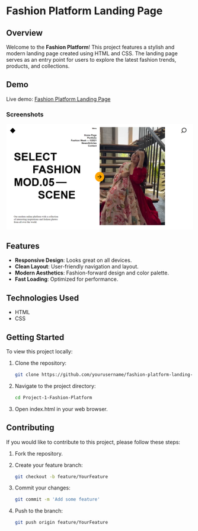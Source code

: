 # Fashion Platform Landing Page

## Overview

Welcome to the **Fashion Platform**! This project features a stylish and modern landing page created using HTML and CSS. The landing page serves as an entry point for users to explore the latest fashion trends, products, and collections.

## Demo

Live demo: [Fashion Platform Landing Page](https://piyush-project-1.netlify.app/)  <!-- Replace with your live link -->

### Screenshots

![Screenshot](assets/screenshot.png)  <!-- Replace with your screenshot path -->

## Features

- **Responsive Design**: Looks great on all devices.
- **Clean Layout**: User-friendly navigation and layout.
- **Modern Aesthetics**: Fashion-forward design and color palette.
- **Fast Loading**: Optimized for performance.

## Technologies Used

- HTML
- CSS

## Getting Started

To view this project locally:

1. Clone the repository:
   ```bash
   git clone https://github.com/yourusername/fashion-platform-landing-page.git

   ```
2. Navigate to the project directory:
   ```bash
   cd Project-1-Fashion-Platform
   ```
3. Open index.html in your web browser.

## Contributing
If you would like to contribute to this project, please follow these steps:

1. Fork the repository.
  
2. Create your feature branch:
   ```bash
   git checkout -b feature/YourFeature
   ```
3. Commit your changes:
   ```bash
   git commit -m 'Add some feature'
   ```
4. Push to the branch:
   ```bash
   git push origin feature/YourFeature
   ```
